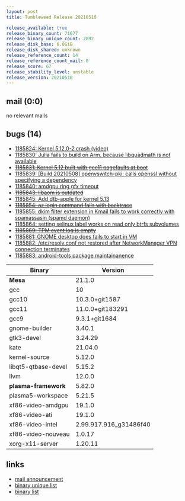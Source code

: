 ```yaml
---
layout: post
title: Tumbleweed Release 20210510

release_available: true
release_binary_count: 71677
release_binary_unique_count: 2892
release_disk_base: 6.0GiB
release_disk_shared: unknown
release_reference_count: 14
release_reference_count_mail: 0
release_score: 67
release_stability_level: unstable
release_version: 20210510
---
```


## mail (0:0)

no relevant mails

## bugs (14)

<!--more-->

- [1185824: Kernel 5.12.0-2 crash (video)](https://bugzilla.opensuse.org/show_bug.cgi?id=1185824)
- [1185830: Julia fails to build on Arm, because libquadmath is not available](https://bugzilla.opensuse.org/show_bug.cgi?id=1185830)
- ~~[1185831: Kernel 5.12 built with gcc11 pagefaults at boot](https://bugzilla.opensuse.org/show_bug.cgi?id=1185831)~~
- [1185839: \[Build 20210508\] openvswitch-pki: calls openssl without specifying a dependency](https://bugzilla.opensuse.org/show_bug.cgi?id=1185839)
- [1185840: amdgpu ring gfx timeout](https://bugzilla.opensuse.org/show_bug.cgi?id=1185840)
- ~~[1185843: libaom is outdated](https://bugzilla.opensuse.org/show_bug.cgi?id=1185843)~~
- [1185845: Add dtb-apple for kernel 5.13](https://bugzilla.opensuse.org/show_bug.cgi?id=1185845)
- ~~[1185854: az login command fails with backtrace](https://bugzilla.opensuse.org/show_bug.cgi?id=1185854)~~
- [1185855: dkim filter extension in Kmail fails to work correctly with spamassasin (spamd daemon)](https://bugzilla.opensuse.org/show_bug.cgi?id=1185855)
- [1185864: setting selinux label works on read only btrfs subvolumes](https://bugzilla.opensuse.org/show_bug.cgi?id=1185864)
- ~~[1185869: TPM event log is empty](https://bugzilla.opensuse.org/show_bug.cgi?id=1185869)~~
- [1185881: GNOME desktop does fails to start in VM](https://bugzilla.opensuse.org/show_bug.cgi?id=1185881)
- [1185882: /etc/resolv.conf not restored after NetworkManager VPN connection terminates](https://bugzilla.opensuse.org/show_bug.cgi?id=1185882)
- [1185883: android-tools package maintainanence](https://bugzilla.opensuse.org/show_bug.cgi?id=1185883)

Binary | Version
--- | ---
**Mesa** | 21.1.0
gcc | 10
gcc10 | 10.3.0+git1587
gcc11 | 11.0.0+git183291
gcc9 | 9.3.1+git1684
gnome-builder | 3.40.1
gtk3-devel | 3.24.29
kate | 21.04.0
kernel-source | 5.12.0
libqt5-qtbase-devel | 5.15.2
llvm | 12.0.0
**plasma-framework** | 5.82.0
plasma5-workspace | 5.21.5
xf86-video-amdgpu | 19.1.0
xf86-video-ati | 19.1.0
xf86-video-intel | 2.99.917.916_g31486f40
xf86-video-nouveau | 1.0.17
xorg-x11-server | 1.20.11

## links

- [mail announcement](https://github.com/boombatower/tumbleweed-review/issues/10)
- [binary unique list](http://download.opensuse.org/history/20210510/rpm.unique.list)
- [binary list](http://download.opensuse.org/history/20210510/rpm.list)
